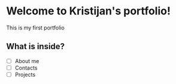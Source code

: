 # Welcome to Kristijan's portfolio!

This is my first portfolio

## What is inside?

- [ ] About me
- [ ] Contacts
- [ ] Projects